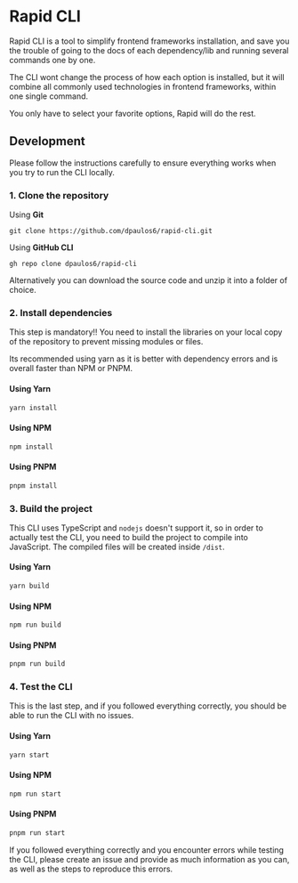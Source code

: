 # Rapid CLI

Rapid CLI is a tool to simplify frontend frameworks installation, and save you the trouble of going to the docs of each dependency/lib and running several commands one by one.

The CLI wont change the process of how each option is installed, but it will combine all commonly used technologies in frontend frameworks, within one single command.

You only have to select your favorite options, Rapid will do the rest.

## Development

Please follow the instructions carefully to ensure everything works when you try to run the CLI locally.

### 1. Clone the repository

Using **Git**

```
git clone https://github.com/dpaulos6/rapid-cli.git
```

Using **GitHub CLI**

```
gh repo clone dpaulos6/rapid-cli
```

Alternatively you can download the source code and unzip it into a folder of choice.

### 2. Install dependencies

This step is mandatory!! You need to install the libraries on your local copy of the repository to prevent missing modules or files.

Its recommended using yarn as it is better with dependency errors and is overall faster than NPM or PNPM.

#### Using Yarn

```bash
yarn install
```

#### Using NPM

```bash
npm install
```

#### Using PNPM

```bash
pnpm install
```

### 3. Build the project

This CLI uses TypeScript and `nodejs` doesn't support it, so in order to actually test the CLI, you need to build the project to compile into JavaScript. The compiled files will be created inside `/dist`.

#### Using Yarn

```bash
yarn build
```

#### Using NPM

```bash
npm run build
```

#### Using PNPM

```bash
pnpm run build
```

### 4. Test the CLI

This is the last step, and if you followed everything correctly, you should be able to run the CLI with no issues.

#### Using Yarn

```bash
yarn start
```

#### Using NPM

```bash
npm run start
```

#### Using PNPM

```bash
pnpm run start
```

If you followed everything correctly and you encounter errors while testing the CLI, please create an issue and provide as much information as you can, as well as the steps to reproduce this errors.
